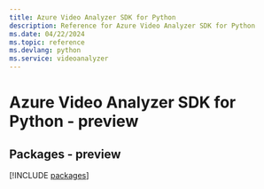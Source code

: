 ```yaml
---
title: Azure Video Analyzer SDK for Python
description: Reference for Azure Video Analyzer SDK for Python
ms.date: 04/22/2024
ms.topic: reference
ms.devlang: python
ms.service: videoanalyzer
---
```

# Azure Video Analyzer SDK for Python - preview
## Packages - preview
[!INCLUDE [packages](video-analyzer-index.md)]